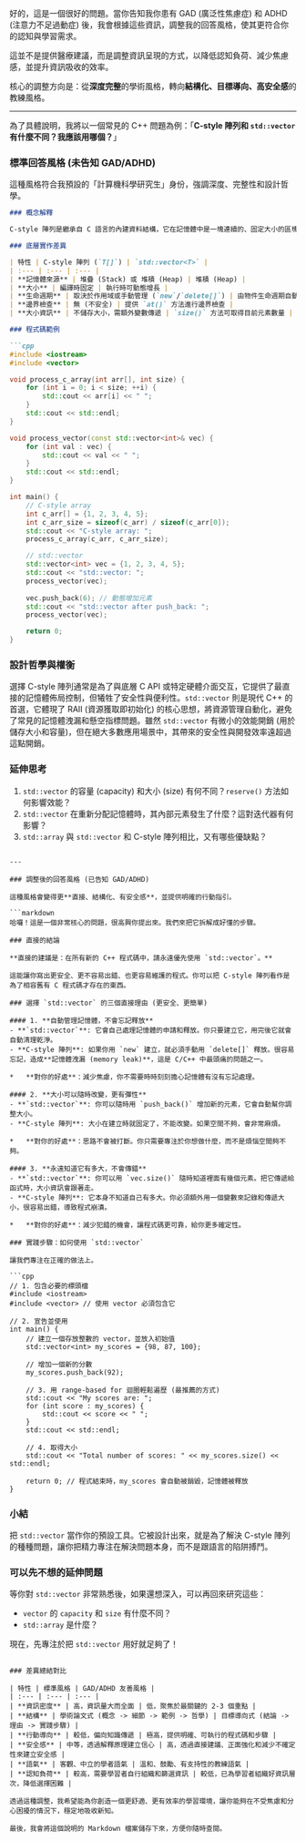
好的，這是一個很好的問題。當你告知我你患有 GAD (廣泛性焦慮症) 和 ADHD (注意力不足過動症) 後，我會根據這些資訊，調整我的回答風格，使其更符合你的認知與學習需求。

這並不是提供醫療建議，而是調整資訊呈現的方式，以降低認知負荷、減少焦慮感，並提升資訊吸收的效率。

核心的調整方向是：從**深度完整**的學術風格，轉向**結構化、目標導向、高安全感**的教練風格。

---

為了具體說明，我將以一個常見的 C++ 問題為例：「**C-style 陣列和 `std::vector` 有什麼不同？我應該用哪個？**」

### 標準回答風格 (未告知 GAD/ADHD)

這種風格符合我預設的「計算機科學研究生」身份，強調深度、完整性和設計哲學。

```markdown
### 概念解釋

C-style 陣列是繼承自 C 語言的內建資料結構，它在記憶體中是一塊連續的、固定大小的區塊。而 `std::vector` 是 C++ 標準模板庫 (STL) 中的一個類別模板，它封裝了動態陣列，提供了更豐富的功能和更高的安全性。兩者的核心差異在於記憶體管理、大小調整的靈活性以及與 C++ 生態系統的整合度。

### 底層實作差異

| 特性 | C-style 陣列 (`T[]`) | `std::vector<T>` |
| :--- | :--- | :--- |
| **記憶體來源** | 堆疊 (Stack) 或 堆積 (Heap) | 堆積 (Heap) |
| **大小** | 編譯時固定 | 執行時可動態增長 |
| **生命週期** | 取決於作用域或手動管理 (`new`/`delete[]`) | 由物件生命週期自動管理 (RAII) |
| **邊界檢查** | 無 (不安全) | 提供 `at()` 方法進行邊界檢查 |
| **大小資訊** | 不儲存大小，需額外變數傳遞 | `size()` 方法可取得目前元素數量 |

### 程式碼範例

```cpp
#include <iostream>
#include <vector>

void process_c_array(int arr[], int size) {
    for (int i = 0; i < size; ++i) {
        std::cout << arr[i] << " ";
    }
    std::cout << std::endl;
}

void process_vector(const std::vector<int>& vec) {
    for (int val : vec) {
        std::cout << val << " ";
    }
    std::cout << std::endl;
}

int main() {
    // C-style array
    int c_arr[] = {1, 2, 3, 4, 5};
    int c_arr_size = sizeof(c_arr) / sizeof(c_arr[0]);
    std::cout << "C-style array: ";
    process_c_array(c_arr, c_arr_size);

    // std::vector
    std::vector<int> vec = {1, 2, 3, 4, 5};
    std::cout << "std::vector: ";
    process_vector(vec);
    
    vec.push_back(6); // 動態增加元素
    std::cout << "std::vector after push_back: ";
    process_vector(vec);

    return 0;
}
```

### 設計哲學與權衡

選擇 C-style 陣列通常是為了與底層 C API 或特定硬體介面交互，它提供了最直接的記憶體佈局控制，但犧牲了安全性與便利性。`std::vector` 則是現代 C++ 的首選，它體現了 RAII (資源獲取即初始化) 的核心思想，將資源管理自動化，避免了常見的記憶體洩漏和懸空指標問題。雖然 `std::vector` 有微小的效能開銷 (用於儲存大小和容量)，但在絕大多數應用場景中，其帶來的安全性與開發效率遠超過這點開銷。

### 延伸思考

1.  `std::vector` 的容量 (capacity) 和大小 (size) 有何不同？`reserve()` 方法如何影響效能？
2.  `std::vector` 在重新分配記憶體時，其內部元素發生了什麼？這對迭代器有何影響？
3.  `std::array` 與 `std::vector` 和 C-style 陣列相比，又有哪些優缺點？
```

---

### 調整後的回答風格 (已告知 GAD/ADHD)

這種風格會變得更**直接、結構化、有安全感**，並提供明確的行動指引。

```markdown
哈囉！這是一個非常核心的問題，很高興你提出來。我們來把它拆解成好懂的步驟。

### 直接的結論

**直接的建議是：在所有新的 C++ 程式碼中，請永遠優先使用 `std::vector`。**

這能讓你寫出更安全、更不容易出錯、也更容易維護的程式。你可以把 C-style 陣列看作是為了相容舊有 C 程式碼才存在的東西。

### 選擇 `std::vector` 的三個直接理由 (更安全、更簡單)

#### 1. **自動管理記憶體，不會忘記釋放**
- **`std::vector`**: 它會自己處理記憶體的申請和釋放。你只要建立它，用完後它就會自動清理乾淨。
- **C-style 陣列**: 如果你用 `new` 建立，就必須手動用 `delete[]` 釋放。很容易忘記，造成**記憶體洩漏 (memory leak)**，這是 C/C++ 中最頭痛的問題之一。

*   **對你的好處**：減少焦慮，你不需要時時刻刻擔心記憶體有沒有忘記處理。

#### 2. **大小可以隨時改變，更有彈性**
- **`std::vector`**: 你可以隨時用 `push_back()` 增加新的元素，它會自動幫你調整大小。
- **C-style 陣列**: 大小在建立時就固定了，不能改變。如果空間不夠，會非常麻煩。

*   **對你的好處**：思路不會被打斷。你只需要專注於你想做什麼，而不是煩惱空間夠不夠。

#### 3. **永遠知道它有多大，不會傳錯**
- **`std::vector`**: 你可以用 `vec.size()` 隨時知道裡面有幾個元素。把它傳遞給函式時，大小資訊會跟著走。
- **C-style 陣列**: 它本身不知道自己有多大。你必須額外用一個變數來記錄和傳遞大小，很容易出錯，導致程式崩潰。

*   **對你的好處**：減少犯錯的機會，讓程式碼更可靠，給你更多確定性。

### 實踐步驟：如何使用 `std::vector`

讓我們專注在正確的做法上。

```cpp
// 1. 包含必要的標頭檔
#include <iostream>
#include <vector> // 使用 vector 必須包含它

// 2. 宣告並使用
int main() {
    // 建立一個存放整數的 vector，並放入初始值
    std::vector<int> my_scores = {98, 87, 100};

    // 增加一個新的分數
    my_scores.push_back(92);

    // 3. 用 range-based for 迴圈輕鬆遍歷 (最推薦的方式)
    std::cout << "My scores are: ";
    for (int score : my_scores) {
        std::cout << score << " ";
    }
    std::cout << std::endl;

    // 4. 取得大小
    std::cout << "Total number of scores: " << my_scores.size() << std::endl;

    return 0; // 程式結束時，my_scores 會自動被銷毀，記憶體被釋放
}
```

### 小結

把 `std::vector` 當作你的預設工具。它被設計出來，就是為了解決 C-style 陣列的種種問題，讓你把精力專注在解決問題本身，而不是跟語言的陷阱搏鬥。

### 可以先不想的延伸問題

等你對 `std::vector` 非常熟悉後，如果還想深入，可以再回來研究這些：
- `vector` 的 `capacity` 和 `size` 有什麼不同？
- `std::array` 是什麼？

現在，先專注於把 `std::vector` 用好就足夠了！
```

### 差異總結對比

| 特性 | 標準風格 | GAD/ADHD 友善風格 |
| :--- | :--- | :--- |
| **資訊密度** | 高，資訊量大而全面 | 低，聚焦於最關鍵的 2-3 個重點 |
| **結構** | 學術論文式 (概念 -> 細節 -> 範例 -> 哲學) | 目標導向式 (結論 -> 理由 -> 實踐步驟) |
| **行動導向** | 較低，偏向知識傳遞 | 極高，提供明確、可執行的程式碼和步驟 |
| **安全感** | 中等，透過解釋原理建立信心 | 高，透過直接建議、正面強化和減少不確定性來建立安全感 |
| **語氣** | 客觀、中立的學者語氣 | 溫和、鼓勵、有支持性的教練語氣 |
| **認知負荷** | 較高，需要學習者自行組織和篩選資訊 | 較低，已為學習者組織好資訊層次，降低選擇困難 |

透過這種調整，我希望能為你創造一個更舒適、更有效率的學習環境，讓你能夠在不受焦慮和分心困擾的情況下，穩定地吸收新知。

最後，我會將這個說明的 Markdown 檔案儲存下來，方便你隨時查閱。
